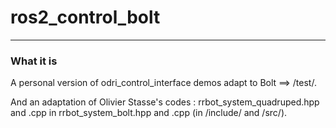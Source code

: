 # ros2_control_bolt
----------------------

### What it is

A personal version of odri_control_interface demos adapt to Bolt ==> /test/.

And an adaptation of Olivier Stasse's codes : rrbot_system_quadruped.hpp and .cpp in rrbot_system_bolt.hpp and .cpp (in /include/ and /src/).
